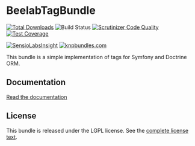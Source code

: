 BeelabTagBundle
===============

[![Total Downloads](https://poser.pugx.org/beelab/tag-bundle/downloads.png)](https://packagist.org/packages/beelab/tag-bundle) ![Build Status](https://github.com/Bee-Lab/BeelabTagBundle/workflows/Continuous%20Integration/badge.svg) [![Scrutinizer Code Quality](https://scrutinizer-ci.com/g/Bee-Lab/BeelabTagBundle/badges/quality-score.png?b=master)](https://scrutinizer-ci.com/g/Bee-Lab/BeelabTagBundle/?branch=master) [![Test Coverage](https://codeclimate.com/github/Bee-Lab/BeelabTagBundle/badges/coverage.svg)](https://codeclimate.com/github/Bee-Lab/BeelabTagBundle)

[![SensioLabsInsight](https://insight.sensiolabs.com/projects/87695a35-3024-44a9-84ea-275a30cb6254/big.png)](https://insight.sensiolabs.com/projects/87695a35-3024-44a9-84ea-275a30cb6254)
[![knpbundles.com](http://knpbundles.com/Bee-Lab/BeelabTagBundle/badge)](http://knpbundles.com/Bee-Lab/BeelabTagBundle)

This bundle is a simple implementation of tags for Symfony and Doctrine ORM.

Documentation
-------------

[Read the documentation](docs/index.md)

License
-------

This bundle is released under the LGPL license. See the [complete license text](LICENSE).
